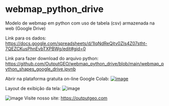 # webmap_python_drive
Modelo de webmap em python com uso de tabela (csv) armazenada na web (Google Drive)


Link para os dados: https://docs.google.com/spreadsheets/d/1IqNdReQjtv0ZIs4Z07stht-7QEZCKusPhnEvbTXPBWg/edit#gid=0

Link para fazer download do arquivo python: https://github.com/OutputGEO/webmap_python_drive/blob/main/webmap_python_shapes_google_drive.ipynb

Abrir na plataforma gratuita on-line Google Colab: [![image](https://github.com/OutputGEO/webmap_python_drive/assets/150393907/ee4237b9-8565-4501-a060-61cc1c9a4253)](https://colab.research.google.com/github/OutputGEO/webmap_python_drive/blob/main/webmap_python_shapes_google_drive.ipynb)

Layout de exibição da tela:
![image](https://github.com/OutputGEO/webmap_python_drive/assets/150393907/6e538c41-89e9-4509-909d-3344762bf937)

![image](https://github.com/OutputGEO/heatmap_alagamentos_geosampa_wfs/assets/150393907/66b57db3-7180-4d4d-b2f7-dd4ac73ca1a1)
Visite nosso site: https://outputgeo.com
